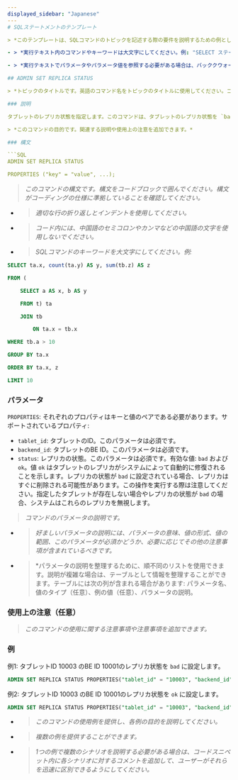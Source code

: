 ```yaml
---
displayed_sidebar: "Japanese"
---
# SQLステートメントのテンプレート

> *このテンプレートは、SQLコマンドのトピックを記述する際の要件を説明するための例として、`ADMIN SET REPLICA STATUS` を使用しています。*

- > *実行テキスト内のコマンドやキーワードは大文字にしてください。例: "SELECT ステートメントは特定の条件を満たすレコードをクエリするために使用されます。", "この列のデータをグループ化するには GROUP BY を使用できます。", "LIMIT キーワードは返されるレコードの最大数を指定します。"*

- > *実行テキストでパラメータやパラメータ値を参照する必要がある場合は、バッククウォート（``）で囲んでください。例: `cachesize`。*

## ADMIN SET REPLICA STATUS

> *トピックのタイトルです。英語のコマンド名をトピックのタイトルに使用してください。コマンド名のすべての文字を大文字にしてください。正しいスペルを使用してください。*

### 説明

タブレットのレプリカ状態を指定します。このコマンドは、タブレットのレプリカ状態を `bad` または `ok` に手動で設定するために使用されます。

> *このコマンドの目的です。関連する説明や使用上の注意を追加できます。*

### 構文

```SQL
ADMIN SET REPLICA STATUS

PROPERTIES ("key" = "value", ...);
```

> *このコマンドの構文です。構文をコードブロックで囲んでください。構文がコーディングの仕様に準拠していることを確認してください。*

- > *適切な行の折り返しとインデントを使用してください。*

- > *コード内には、中国語のセミコロンやカンマなどの中国語の文字を使用しないでください。*

- > *SQLコマンドのキーワードを大文字にしてください。例:*

```SQL
SELECT ta.x, count(ta.y) AS y, sum(tb.z) AS z

FROM (

    SELECT a AS x, b AS y

    FROM t) ta

    JOIN tb

        ON ta.x = tb.x

WHERE tb.a > 10

GROUP BY ta.x

ORDER BY ta.x, z

LIMIT 10
```

### パラメータ

`PROPERTIES`: それぞれのプロパティはキーと値のペアである必要があります。サポートされているプロパティ:

- `tablet_id`: タブレットのID。このパラメータは必須です。
- `backend_id`: タブレットのBE ID。このパラメータは必須です。
- `status`: レプリカの状態。このパラメータは必須です。有効な値: `bad` および `ok`。値 `ok` はタブレットのレプリカがシステムによって自動的に修復されることを示します。レプリカの状態が `bad` に設定されている場合、レプリカはすぐに削除される可能性があります。この操作を実行する際は注意してください。指定したタブレットが存在しない場合やレプリカの状態が `bad` の場合、システムはこれらのレプリカを無視します。

> *コマンドのパラメータの説明です。*

- > *好ましいパラメータの説明には、パラメータの意味、値の形式、値の範囲、このパラメータが必須かどうか、必要に応じてその他の注意事項が含まれているべきです。*

- > *パラメータの説明を整理するために、順不同のリストを使用できます。説明が複雑な場合は、テーブルとして情報を整理することができます。テーブルには次の列が含まれる場合があります: パラメータ名、値のタイプ（任意）、例の値（任意）、パラメータの説明。

### 使用上の注意（任意）

> *このコマンドの使用に関する注意事項や注意事項を追加できます。*

### 例

例1: タブレットID 10003 のBE ID 10001のレプリカ状態を `bad` に設定します。

```SQL
ADMIN SET REPLICA STATUS PROPERTIES("tablet_id" = "10003", "backend_id" = "10001", "status" = "bad");
```

例2: タブレットID 10003 のBE ID 10001のレプリカ状態を `ok` に設定します。

```SQL
ADMIN SET REPLICA STATUS PROPERTIES("tablet_id" = "10003", "backend_id" = "10001", "status" = "ok");
```

- > *このコマンドの使用例を提供し、各例の目的を説明してください。*

- > *複数の例を提供することができます。*

- > *1つの例で複数のシナリオを説明する必要がある場合は、コードスニペット内に各シナリオに対するコメントを追加して、ユーザーがそれらを迅速に区別できるようにしてください。*
```